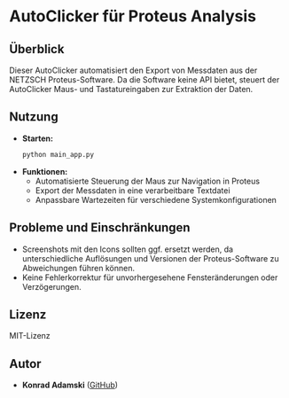 # AutoClicker für Proteus Analysis

## Überblick
Dieser AutoClicker automatisiert den Export von Messdaten aus der NETZSCH Proteus-Software. Da die Software keine API bietet, steuert der AutoClicker Maus- und Tastatureingaben zur Extraktion der Daten.

## Nutzung
- **Starten:**
   ```sh
   python main_app.py
   ```
- **Funktionen:**
   - Automatisierte Steuerung der Maus zur Navigation in Proteus
   - Export der Messdaten in eine verarbeitbare Textdatei
   - Anpassbare Wartezeiten für verschiedene Systemkonfigurationen

## Probleme und Einschränkungen
- Screenshots mit den Icons sollten ggf. ersetzt werden, da unterschiedliche Auflösungen und Versionen der Proteus-Software zu Abweichungen führen können.
- Keine Fehlerkorrektur für unvorhergesehene Fensteränderungen oder Verzögerungen.

## Lizenz
MIT-Lizenz

## Autor
- **Konrad Adamski** ([GitHub](https://github.com/konrad-adamski))

